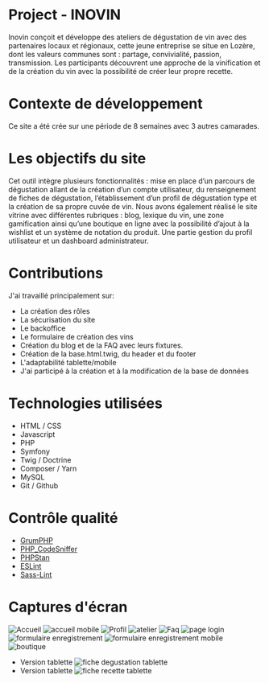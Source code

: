 # Project - INOVIN

Inovin conçoit et développe des ateliers de dégustation de vin avec des partenaires locaux et régionaux, cette jeune entreprise se situe en Lozère, dont les valeurs communes sont : partage, convivialité, passion, transmission.
Les participants découvrent une approche de la vinification et de la création du vin avec la possibilité de créer leur propre recette.

# Contexte de développement

Ce site a été crée sur une période de 8 semaines avec 3 autres camarades.

# Les objectifs du site

Cet outil intègre plusieurs fonctionnalités : mise en place d’un parcours de dégustation allant de la création d’un compte utilisateur, du renseignement de fiches de dégustation, l’établissement d’un profil de dégustation type et la création de sa propre cuvée de vin. Nous avons également réalisé le site vitrine avec différentes rubriques : blog, lexique du vin, une zone gamification ainsi qu’une boutique en ligne avec la possibilité d’ajout à la wishlist et un système de notation du produit. Une partie gestion du profil utilisateur et un dashboard administrateur.

# Contributions

J'ai travaillé principalement sur:

* La création des rôles
* La sécurisation du site
* Le backoffice 
* Le formulaire de création des vins
* Création du blog et de la FAQ avec leurs fixtures.
* Création de la base.html.twig, du header et du footer 
* L'adaptabilité tablette/mobile
* J'ai participé à la création et à la modification de la base de données

# Technologies utilisées 

* HTML / CSS
* Javascript
* PHP
* Symfony
* Twig / Doctrine
* Composer / Yarn
* MySQL
* Git / Github

# Contrôle qualité

* [GrumPHP](https://github.com/phpro/grumphp)
* [PHP_CodeSniffer](https://github.com/squizlabs/PHP_CodeSniffer)
* [PHPStan](https://github.com/phpstan/phpstan)
* [ESLint](https://eslint.org/)
* [Sass-Lint](https://github.com/sasstools/sass-lint)

# Captures d'écran

![Accueil](https://github.com/StephaneKoeniguer/3-Projet-Inovin/assets/103316525/9bd21162-641e-420e-9734-a445b916710b)
![accueil mobile](https://github.com/StephaneKoeniguer/3-Projet-Inovin/assets/103316525/746ed868-538a-46b6-933f-932c89d43728)
![Profil](https://github.com/StephaneKoeniguer/3-Projet-Inovin/assets/103316525/de93da92-b79a-466e-be75-5c5a63ba3bab)
![atelier](https://github.com/StephaneKoeniguer/3-Projet-Inovin/assets/103316525/34005d68-cdff-45f1-b81d-08c9d393ebb2)
![Faq](https://github.com/StephaneKoeniguer/3-Projet-Inovin/assets/103316525/ab69ead7-6c9b-4a1a-859c-395fa3707441)
![page login](https://github.com/StephaneKoeniguer/3-Projet-Inovin/assets/103316525/0f280c91-a702-4b3f-9b1b-c9d0d8831a75)
![formulaire enregistrement](https://github.com/StephaneKoeniguer/3-Projet-Inovin/assets/103316525/d2a24f84-32da-477d-b0e4-c2c0e8555a92)
![formulaire enregistrement mobile](https://github.com/StephaneKoeniguer/3-Projet-Inovin/assets/103316525/753b9da3-5eb4-4f0e-a053-ff1ca298ed3d)
![boutique](https://github.com/StephaneKoeniguer/3-Projet-Inovin/assets/103316525/ef507d56-4fc6-4b9e-b28f-ef04c06ef5c7)
* Version tablette
![fiche degustation tablette](https://github.com/StephaneKoeniguer/3-Projet-Inovin/assets/103316525/4d861800-e0a1-44a8-95fe-76fd8f016159)
* Version tablette
![fiche recette tablette](https://github.com/StephaneKoeniguer/3-Projet-Inovin/assets/103316525/95435e24-e72c-40a7-a88b-12c875c33104)

